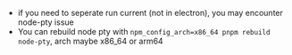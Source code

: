 - if you need to seperate run current (not in electron), you may encounter node-pty issue
- You can rebuild node pty with `npm_config_arch=x86_64 pnpm rebuild node-pty`, arch maybe x86_64 or arm64